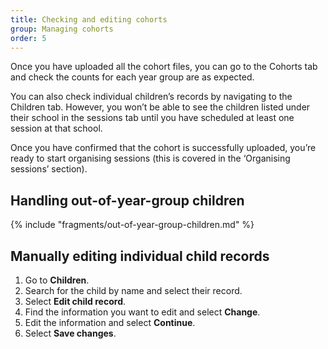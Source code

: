 ```yaml
---
title: Checking and editing cohorts
group: Managing cohorts
order: 5
---
```


Once you have uploaded all the cohort files, you can go to the Cohorts tab and check the counts for each year group are as expected.

You can also check individual children’s records by navigating to the Children tab. However, you won’t be able to see the children listed under their school in the sessions tab until you have scheduled at least one session at that school.

Once you have confirmed that the cohort is successfully uploaded, you’re ready to start organising sessions (this is covered in the ‘Organising sessions’ section).

## Handling out-of-year-group children

{% include "fragments/out-of-year-group-children.md" %}

##  Manually editing individual child records

1. Go to **Children**.
2. Search for the child by name and select their record.
3. Select **Edit child record**.
4. Find the information you want to edit and select **Change**.
5. Edit the information and select **Continue**.
6. Select **Save changes**.